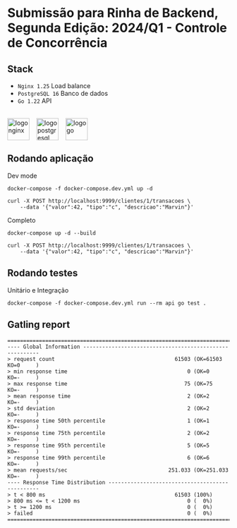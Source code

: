 # Submissão para Rinha de Backend, Segunda Edição: 2024/Q1 - Controle de Concorrência

## Stack

- `Nginx 1.25` Load balance
- `PostgreSQL 16` Banco de dados
- `Go 1.22` API

<br/>

<div style="display:flex; vertical-align:middle; align-itens:center;">
    <img src="https://www.vectorlogo.zone/logos/nginx/nginx-ar21.svg" alt="logo nginx" height="50" width="auto" style="padding-right: 1rem;">
    <img src="https://www.vectorlogo.zone/logos/postgresql/postgresql-ar21.svg" alt="logo postgresql" height="50" width="auto" style="padding-right: 1rem;">
    <img src="https://www.vectorlogo.zone/logos/golang/golang-ar21.svg" alt="logo go" height="50" width="auto">
</div>


## Rodando aplicação

Dev mode

```
docker-compose -f docker-compose.dev.yml up -d

curl -X POST http://localhost:9999/clientes/1/transacoes \
    --data '{"valor":42, "tipo":"c", "descricao":"Marvin"}'
```

Completo

```
docker-compose up -d --build

curl -X POST http://localhost:9999/clientes/1/transacoes \
    --data '{"valor":42, "tipo":"c", "descricao":"Marvin"}'
```


## Rodando testes

Unitário e Integração

```
docker-compose -f docker-compose.dev.yml run --rm api go test .
```


## Gatling report

```
================================================================================
---- Global Information --------------------------------------------------------
> request count                                      61503 (OK=61503  KO=0     )
> min response time                                      0 (OK=0      KO=-     )
> max response time                                     75 (OK=75     KO=-     )
> mean response time                                     2 (OK=2      KO=-     )
> std deviation                                          2 (OK=2      KO=-     )
> response time 50th percentile                          1 (OK=1      KO=-     )
> response time 75th percentile                          2 (OK=2      KO=-     )
> response time 95th percentile                          5 (OK=5      KO=-     )
> response time 99th percentile                          6 (OK=6      KO=-     )
> mean requests/sec                                251.033 (OK=251.033 KO=-     )
---- Response Time Distribution ------------------------------------------------
> t < 800 ms                                         61503 (100%)
> 800 ms <= t < 1200 ms                                  0 (  0%)
> t >= 1200 ms                                           0 (  0%)
> failed                                                 0 (  0%)
================================================================================
```
